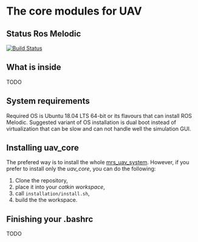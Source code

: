 # The core modules for UAV

## Status Ros Melodic

[![Build Status](https://travis-ci.com/ctu-mrs/uav_core.svg?branch=master)](https://travis-ci.com/ctu-mrs/uav_core)

## What is inside

TODO

## System requirements

Required OS is Ubuntu 18.04 LTS 64-bit or its flavours that can install ROS Melodic.
Suggested variant of OS installation is dual boot instead of virtualization that can be slow and can not handle well the simulation GUI.

## Installing uav_core

The prefered way is to install the whole [mrs_uav_system](https://github.com/ctu-mrs/mrs_uav_system).
However, if you prefer to install only the *uav_core*, you can do the following:

1. Clone the repository,
2. place it into your *catkin workspace*,
3. call ```installation/install.sh```,
4. build the the workspace.

## Finishing your .bashrc

TODO
